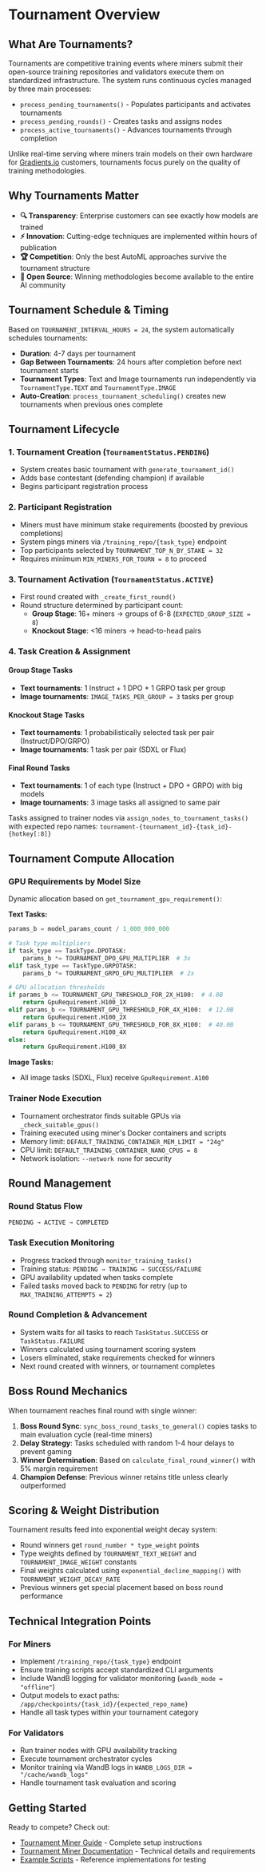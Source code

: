 # Tournament Overview

## What Are Tournaments?

Tournaments are competitive training events where miners submit their open-source training repositories and validators execute them on standardized infrastructure. The system runs continuous cycles managed by three main processes:

- `process_pending_tournaments()` - Populates participants and activates tournaments
- `process_pending_rounds()` - Creates tasks and assigns nodes 
- `process_active_tournaments()` - Advances tournaments through completion

Unlike real-time serving where miners train models on their own hardware for [Gradients.io](https://gradients.io) customers, tournaments focus purely on the quality of training methodologies.

## Why Tournaments Matter

- **🔍 Transparency**: Enterprise customers can see exactly how models are trained
- **⚡ Innovation**: Cutting-edge techniques are implemented within hours of publication  
- **🏆 Competition**: Only the best AutoML approaches survive the tournament structure
- **📖 Open Source**: Winning methodologies become available to the entire AI community

## Tournament Schedule & Timing

Based on `TOURNAMENT_INTERVAL_HOURS = 24`, the system automatically schedules tournaments:

- **Duration**: 4-7 days per tournament
- **Gap Between Tournaments**: 24 hours after completion before next tournament starts
- **Tournament Types**: Text and Image tournaments run independently via `TournamentType.TEXT` and `TournamentType.IMAGE`
- **Auto-Creation**: `process_tournament_scheduling()` creates new tournaments when previous ones complete

## Tournament Lifecycle

### 1. Tournament Creation (`TournamentStatus.PENDING`)
- System creates basic tournament with `generate_tournament_id()`
- Adds base contestant (defending champion) if available
- Begins participant registration process

### 2. Participant Registration
- Miners must have minimum stake requirements (boosted by previous completions)
- System pings miners via `/training_repo/{task_type}` endpoint
- Top participants selected by `TOURNAMENT_TOP_N_BY_STAKE = 32`
- Requires minimum `MIN_MINERS_FOR_TOURN = 8` to proceed

### 3. Tournament Activation (`TournamentStatus.ACTIVE`)
- First round created with `_create_first_round()`
- Round structure determined by participant count:
  - **Group Stage**: 16+ miners → groups of 6-8 (`EXPECTED_GROUP_SIZE = 8`)
  - **Knockout Stage**: <16 miners → head-to-head pairs

### 4. Task Creation & Assignment

#### Group Stage Tasks
- **Text tournaments**: 1 Instruct + 1 DPO + 1 GRPO task per group
- **Image tournaments**: `IMAGE_TASKS_PER_GROUP = 3` tasks per group

#### Knockout Stage Tasks  
- **Text tournaments**: 1 probabilistically selected task per pair (Instruct/DPO/GRPO)
- **Image tournaments**: 1 task per pair (SDXL or Flux)

#### Final Round Tasks
- **Text tournaments**: 1 of each type (Instruct + DPO + GRPO) with big models
- **Image tournaments**: 3 image tasks all assigned to same pair

Tasks assigned to trainer nodes via `assign_nodes_to_tournament_tasks()` with expected repo names: `tournament-{tournament_id}-{task_id}-{hotkey[:8]}`

## Tournament Compute Allocation

### GPU Requirements by Model Size

Dynamic allocation based on `get_tournament_gpu_requirement()`:

**Text Tasks:**
```python
params_b = model_params_count / 1_000_000_000

# Task type multipliers
if task_type == TaskType.DPOTASK:
    params_b *= TOURNAMENT_DPO_GPU_MULTIPLIER  # 3x
elif task_type == TaskType.GRPOTASK:
    params_b *= TOURNAMENT_GRPO_GPU_MULTIPLIER  # 2x

# GPU allocation thresholds
if params_b <= TOURNAMENT_GPU_THRESHOLD_FOR_2X_H100:  # 4.0B
    return GpuRequirement.H100_1X
elif params_b <= TOURNAMENT_GPU_THRESHOLD_FOR_4X_H100:  # 12.0B
    return GpuRequirement.H100_2X  
elif params_b <= TOURNAMENT_GPU_THRESHOLD_FOR_8X_H100:  # 40.0B
    return GpuRequirement.H100_4X
else:
    return GpuRequirement.H100_8X
```

**Image Tasks:**
- All image tasks (SDXL, Flux) receive `GpuRequirement.A100`

### Trainer Node Execution
- Tournament orchestrator finds suitable GPUs via `_check_suitable_gpus()`
- Training executed using miner's Docker containers and scripts
- Memory limit: `DEFAULT_TRAINING_CONTAINER_MEM_LIMIT = "24g"`
- CPU limit: `DEFAULT_TRAINING_CONTAINER_NANO_CPUS = 8`
- Network isolation: `--network none` for security

## Round Management

### Round Status Flow
```
PENDING → ACTIVE → COMPLETED
```

### Task Execution Monitoring
- Progress tracked through `monitor_training_tasks()`
- Training status: `PENDING → TRAINING → SUCCESS/FAILURE`
- GPU availability updated when tasks complete
- Failed tasks moved back to `PENDING` for retry (up to `MAX_TRAINING_ATTEMPTS = 2`)

### Round Completion & Advancement
- System waits for all tasks to reach `TaskStatus.SUCCESS` or `TaskStatus.FAILURE`
- Winners calculated using tournament scoring system
- Losers eliminated, stake requirements checked for winners
- Next round created with winners, or tournament completes

## Boss Round Mechanics

When tournament reaches final round with single winner:

1. **Boss Round Sync**: `sync_boss_round_tasks_to_general()` copies tasks to main evaluation cycle (real-time miners)
2. **Delay Strategy**: Tasks scheduled with random 1-4 hour delays to prevent gaming
3. **Winner Determination**: Based on `calculate_final_round_winner()` with 5% margin requirement
4. **Champion Defense**: Previous winner retains title unless clearly outperformed

## Scoring & Weight Distribution

Tournament results feed into exponential weight decay system:
- Round winners get `round_number * type_weight` points
- Type weights defined by `TOURNAMENT_TEXT_WEIGHT` and `TOURNAMENT_IMAGE_WEIGHT` constants
- Final weights calculated using `exponential_decline_mapping()` with `TOURNAMENT_WEIGHT_DECAY_RATE`
- Previous winners get special placement based on boss round performance

## Technical Integration Points

### For Miners
- Implement `/training_repo/{task_type}` endpoint
- Ensure training scripts accept standardized CLI arguments
- Include WandB logging for validator monitoring (`wandb_mode = "offline"`)
- Output models to exact paths: `/app/checkpoints/{task_id}/{expected_repo_name}`
- Handle all task types within your tournament category

### For Validators  
- Run trainer nodes with GPU availability tracking
- Execute tournament orchestrator cycles
- Monitor training via WandB logs in `WANDB_LOGS_DIR = "/cache/wandb_logs"`
- Handle tournament task evaluation and scoring

## Getting Started

Ready to compete? Check out:
- [Tournament Miner Guide](tourn_miner.md) - Complete setup instructions
- [Tournament Miner Documentation](tourn_miner.md) - Technical details and requirements
- [Example Scripts](../examples/) - Reference implementations for testing